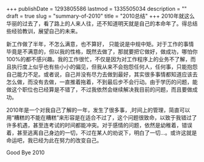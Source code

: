 +++
publishDate = 1293805586
lastmod = 1335505034
description = ""
draft = true
slug = "summary-of-2010"
title = "2010总结"
+++
2010年就这么华丽的过去了，看了路上的人来人往，还不知道明天就是自己的本命年了。得总结些经验教训，展望自己的未来。

新工作做了半年，不怎么满意，也不算好， 只能说是中规中矩。对于工作的事情毕竟是不满意的，但以我的性格，既然去做了，那就要把它做好，做成功，哪怕你100%的都不感兴趣。我的工作很忙，不仅是因为对工作程序上的业务不了解，而且执行度上似乎也有些小小的偏见，但我从来不会抱怨任何人，任何事，只能抱怨自己能力不足。或者说，自己并没有尽力去做到最好，其实很多事情都知道应该去怎么做，而没有去做，一直推着拖着，不到最后步不会行动。由于学历的问题，能做这个职位也已经算是不错了，不过我依然会继续解决我目前的问题，而且要做成功。

2010年是一个对我自己了解的一年，发生了很多事，,时间上的管理，简直可以用“糟糕的不能在糟糕”来形容是在适合不过了，这个问题很致命，以致于我错过了许多机遇，甚至连考试的时间都能冲突。对于感情的问题，依然是幼稚着，错误着，甚至逃离自己身边的一切，不过在某人的劝说下，明白了一切...。或许这就是命运吧，我已经为此在努力的改变自己。

Good Bye 2010